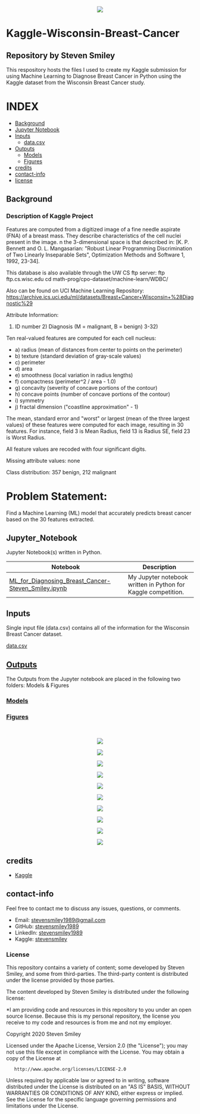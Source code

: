 <br/>
<p align="center">
<img src="https://raw.githubusercontent.com/stevensmiley1989/Kaggle-WisconsinBreastCancer/master/GitHub_Images/BreastCancer_TitleGIF.gif">
</p>

# Kaggle-Wisconsin-Breast-Cancer
## Repository by Steven Smiley

This respository hosts the files I used to create my Kaggle submission for using Machine Learning to Diagnose Breast Cancer in Python using the Kaggle dataset from the Wisconsin Breast Cancer study.


# INDEX

* [Background](#Background)
* [Jupyter Notebook](#Jupyter_Notebook)
* [Inputs](#Inputs)
   * [data.csv](#Inputs)
* [Outputs](#Outputs)
   * [Models](#Models)
   * [Figures](#Figures)
* [credits](#credits)
* [contact-info](#contact-info)
* [license](#license)


## Background
### Description of Kaggle Project 

Features are computed from a digitized image of a fine needle aspirate (FNA) of a breast mass. They describe characteristics of the cell nuclei present in the image. n the 3-dimensional space is that described in: [K. P. Bennett and O. L. Mangasarian: "Robust Linear Programming Discrimination of Two Linearly Inseparable Sets", Optimization Methods and Software 1, 1992, 23-34].

This database is also available through the UW CS ftp server: ftp ftp.cs.wisc.edu cd math-prog/cpo-dataset/machine-learn/WDBC/

Also can be found on UCI Machine Learning Repository: https://archive.ics.uci.edu/ml/datasets/Breast+Cancer+Wisconsin+%28Diagnostic%29

Attribute Information:

1) ID number 2) Diagnosis (M = malignant, B = benign) 3-32)

Ten real-valued features are computed for each cell nucleus:

* a) radius (mean of distances from center to points on the perimeter) 
* b) texture (standard deviation of gray-scale values) 
* c) perimeter 
* d) area 
* e) smoothness (local variation in radius lengths) 
* f) compactness (perimeter^2 / area - 1.0) 
* g) concavity (severity of concave portions of the contour) 
* h) concave points (number of concave portions of the contour) 
* i) symmetry 
* j) fractal dimension ("coastline approximation" - 1)

The mean, standard error and "worst" or largest (mean of the three largest values) of these features were computed for each image, resulting in 30 features. For instance, field 3 is Mean Radius, field 13 is Radius SE, field 23 is Worst Radius.

All feature values are recoded with four significant digits.

Missing attribute values: none

Class distribution: 357 benign, 212 malignant

# Problem Statement:

Find a Machine Learning (ML) model that accurately predicts breast cancer based on the 30 features extracted.

## Jupyter_Notebook
Jupyter Notebook(s) written in Python.

| Notebook | Description |
|--------------------------------------------------------------------------------------------------------------|-------------------------------------------------------------------------------------------------------------------------------------------------------------------|
| [ML_for_Diagnosing_Breast_Cancer-Steven_Smiley.ipynb](http://nbviewer.ipython.org/github/stevensmiley1989/Kaggle-WisconsinBreastCancer/blob/master/ML_for_Diagnosing_Breast_Cancer-Steven_Smiley.ipynb) | My Jupyter notebook written in Python for Kaggle competition. |

## Inputs
Single input file (data.csv) contains all of the information for the Wisconsin Breast Cancer dataset.

[data.csv](https://github.com/stevensmiley1989/Kaggle-WisconsinBreastCancer/blob/master/Inputs/data.csv)

## [Outputs](https://github.com/stevensmiley1989/Kaggle-WisconsinBreastCancer/tree/master/Outputs)
The Outputs from the Jupyter notebook are placed in the following two folders: Models & Figures

### [Models](https://github.com/stevensmiley1989/Kaggle-WisconsinBreastCancer/tree/master/Outputs/Models)




### [Figures](https://github.com/stevensmiley1989/Kaggle-WisconsinBreastCancer/tree/master/Outputs/Figures)

<br/>
<p align="center">
<img src="https://raw.githubusercontent.com/stevensmiley1989/Kaggle-WisconsinBreastCancer/master/Outputs/Figures/Figure1.Heatmap.png">
</p>

<p align="center">
<img src="https://raw.githubusercontent.com/stevensmiley1989/Kaggle-WisconsinBreastCancer/master/Outputs/Figures/Figure2.A_LR_Confusion_Matrix.png">
<br/>
</p>

<p align="center">
<img src="https://raw.githubusercontent.com/stevensmiley1989/Kaggle-WisconsinBreastCancer/master/Outputs/Figures/Figure3.A_SVM_Confusion_Matrix.png">
<br/>
</p>

<p align="center">
<img src="https://raw.githubusercontent.com/stevensmiley1989/Kaggle-WisconsinBreastCancer/master/Outputs/Figures/Figure4.A_MLP_Confusion_Matrix.png">
<br/>
</p>

<p align="center">
<img src="https://raw.githubusercontent.com/stevensmiley1989/Kaggle-WisconsinBreastCancer/master/Outputs/Figures/Figure5.A_RF_Confusion_Matrix.png">
<br/>
</p>

<p align="center">
<img src="https://raw.githubusercontent.com/stevensmiley1989/Kaggle-WisconsinBreastCancer/master/Outputs/Figures/Figure5.B_RF_Variable_Importance_Plot.png">
<br/>
</p>

<p align="center">
<img src="https://raw.githubusercontent.com/stevensmiley1989/Kaggle-WisconsinBreastCancer/master/Outputs/Figures/Figure6.A_GB_Confusion_Matrix.png">
<br/>
</p>

<p align="center">
<img src="https://raw.githubusercontent.com/stevensmiley1989/Kaggle-WisconsinBreastCancer/master/Outputs/Figures/Figure6.B_GB_Variable_Importance_Plot.png">
<br/>
</p>


<p align="center">
<img src="https://raw.githubusercontent.com/stevensmiley1989/Kaggle-WisconsinBreastCancer/master/Outputs/Figures/Figure7.A_XGB_Confusion_Matrix.png">
<br/>
</p>

<p align="center">
<img src="https://raw.githubusercontent.com/stevensmiley1989/Kaggle-WisconsinBreastCancer/master/Outputs/Figures/Figure7.B_XGB_Variable_Importance_Plot.png">
<br/>
</p>

## credits

* [Kaggle](https://www.kaggle.com/)

## contact-info

Feel free to contact me to discuss any issues, questions, or comments.

* Email: [stevensmiley1989@gmail.com](mailto:stevensmiley1989@gmail.com)
* GitHub: [stevensmiley1989](https://github.com/stevensmiley1989)
* LinkedIn: [stevensmiley1989](https://www.linkedin.com/in/stevensmiley1989)
* Kaggle: [stevensmiley](https://www.kaggle.com/stevensmiley)

### License

This repository contains a variety of content; some developed by Steven Smiley, and some from third-parties.  The third-party content is distributed under the license provided by those parties.

The content developed by Steven Smiley is distributed under the following license:

*I am providing code and resources in this repository to you under an open source license.  Because this is my personal repository, the license you receive to my code and resources is from me and not my employer. 

   Copyright 2020 Steven Smiley

   Licensed under the Apache License, Version 2.0 (the "License");
   you may not use this file except in compliance with the License.
   You may obtain a copy of the License at

       http://www.apache.org/licenses/LICENSE-2.0

   Unless required by applicable law or agreed to in writing, software
   distributed under the License is distributed on an "AS IS" BASIS,
   WITHOUT WARRANTIES OR CONDITIONS OF ANY KIND, either express or implied.
   See the License for the specific language governing permissions and
   limitations under the License.
   
